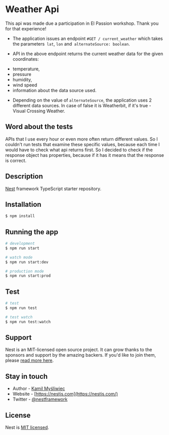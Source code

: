 # Weather Api

This api was made due a participation in El Passion workshop. Thank you for that experience!

- The application issues an endpoint `#GET / current_weather` which takes the parameters` lat`, `lon` and` alternateSource: boolean`.

- API in the above endpoint returns the current weather data for the given coordinates:

* temperature,
* pressure
* humidity,
* wind speed
* information about the data source used.

- Depending on the value of `alternateSource`, the application uses 2 different data sources. In case of false it is Weatherbit, if it's true - Visual Crossing Weather.

## Word about the tests

APIs that I use every hour or even more often return different values. So I couldn't run tests that examine these specific values, because each time I would have to check what api returns first. So I decided to check if the response object has properties, because if it has it means that the response is correct.

## Description

[Nest](https://github.com/nestjs/nest) framework TypeScript starter repository.

## Installation

```bash
$ npm install
```

## Running the app

```bash
# development
$ npm run start

# watch mode
$ npm run start:dev

# production mode
$ npm run start:prod
```

## Test

```bash
# test
$ npm run test

# test watch
$ npm run test:watch
```

## Support

Nest is an MIT-licensed open source project. It can grow thanks to the sponsors and support by the amazing backers. If you'd like to join them, please [read more here](https://docs.nestjs.com/support).

## Stay in touch

- Author - [Kamil Myśliwiec](https://kamilmysliwiec.com)
- Website - [https://nestjs.com](https://nestjs.com/)
- Twitter - [@nestframework](https://twitter.com/nestframework)

## License

Nest is [MIT licensed](LICENSE).
